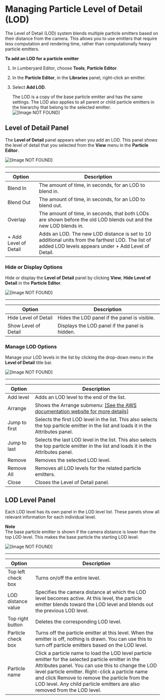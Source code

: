 # Managing Particle Level of Detail \(LOD\)<a name="particle-lod"></a>

The Level of Detail \(LOD\) system blends multiple particle emitters based on their distance from the camera\. This allows you to use emitters that require less computation and rendering time, rather than computationally heavy particle emitters\.

**To add an LOD for a particle emitter**

1. In Lumberyard Editor, choose **Tools**, **Particle Editor**\.

1. In the **Particle Editor**, in the **Libraries** panel, right\-click an emitter\.

1. Select **Add LOD**\.

   The LOD is a copy of the base particle emitter and has the same settings\. The LOD also applies to all parent or child particle emitters in the hierarchy that belong to the selected emitter\.  
![\[Image NOT FOUND\]](http://docs.aws.amazon.com/lumberyard/latest/userguide/images/particle-lod-1.png)

## Level of Detail Panel<a name="particle-lod-panel"></a>

The **Level of Detail** panel appears when you add an LOD\. This panel shows the level of detail that you selected from the **View** menu in the **Particle Editor**\.

![\[Image NOT FOUND\]](http://docs.aws.amazon.com/lumberyard/latest/userguide/images/particle-lod-2.png)


****  

| Option | Description | 
| --- | --- | 
| Blend In | The amount of time, in seconds, for an LOD to blend in\. | 
| Blend Out | The amount of time, in seconds, for an LOD to blend out\. | 
| Overlap | The amount of time, in seconds, that both LODs are shown before the old LOD blends out and the new LOD blends in\. | 
| \+ Add Level of Detail | Adds an LOD\. The new LOD distance is set to 10 additional units from the farthest LOD\. The list of added LOD levels appears under \+ Add Level of Detail\. | 

### Hide or Display Options<a name="particle-lod-panel-hide-display-options"></a>

Hide or display the **Level of Detail** panel by clicking **View**, **Hide Level of Detail** in the **Particle Editor**\.

![\[Image NOT FOUND\]](http://docs.aws.amazon.com/lumberyard/latest/userguide/images/particle-lod-5.png)


****  

| Option | Description | 
| --- | --- | 
| Hide Level of Detail | Hides the LOD panel if the panel is visible\. | 
| Show Level of Detail | Displays the LOD panel if the panel is hidden\. | 

### Manage LOD Options<a name="particle-lod-panel-manage-lod-options"></a>

Manage your LOD levels in the list by clicking the drop\-down menu in the **Level of Detail** title bar\.

![\[Image NOT FOUND\]](http://docs.aws.amazon.com/lumberyard/latest/userguide/images/particle-lod-4.png)


****  

| Option | Description | 
| --- | --- | 
| Add level | Adds an LOD level to the end of the list\. | 
| Arrange | Shows the Arrange submenu: [\[See the AWS documentation website for more details\]](http://docs.aws.amazon.com/lumberyard/latest/userguide/particle-lod.html) | 
| Jump to first | Selects the first LOD level in the list\. This also selects the top particle emitter in the list and loads it in the Attributes panel\. | 
| Jump to last | Selects the last LOD level in the list\. This also selects the top particle emitter in the list and loads it in the Attributes panel\. | 
| Remove | Removes the selected LOD level\. | 
| Remove All | Removes all LOD levels for the related particle emitters\. | 
| Close | Closes the Level of Detail panel\. | 

## LOD Level Panel<a name="particle-lod-level-panel"></a>

Each LOD level has its own panel in the LOD level list\. These panels show all relevant information for each individual level\.

**Note**  
The base particle emitter is shown if the camera distance is lower than the top LOD level\. This makes the base particle the starting LOD level\. 

![\[Image NOT FOUND\]](http://docs.aws.amazon.com/lumberyard/latest/userguide/images/particle-lod-3.png)


****  

| Option | Description | 
| --- | --- | 
| Top left check box | Turns on/off the entire level\. | 
| LOD distance value | Specifies the camera distance at which the LOD level becomes active\. At this level, the particle emitter blends toward the LOD level and blends out the previous LOD level\. | 
| Top right button | Deletes the corresponding LOD level\. | 
| Particle check box | Turns off the particle emitter at this level\. When the emitter is off, nothing is drawn\. You can use this to turn off particle emitters based on the LOD level\. | 
| Particle name | Click a particle name to load the LOD level particle emitter for the selected particle emitter in the Attributes panel\. You can use this to change the LOD level particle emitter\. Right\-click a particle name and click Remove to remove the particle from the LOD level\. Any child particle emitters are also removed from the LOD level\. | 